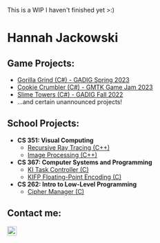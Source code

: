 This is a WIP I haven't finished yet >:)

<h1>Hannah Jackowski </h1>

<h2> Game Projects: </h2>

- [Gorilla Grind (C#) - GADIG Spring 2023](https://gadig.itch.io/gorilla-grind)
- [Cookie Crumbler (C#) - GMTK Game Jam 2023](https://mx-pixie-xoxo.itch.io/cookie-crumbler)
- [Slime Towers (C#) - GADIG Fall 2022](https://gadig.itch.io/slime-towers)
- ...and certain unannounced projects!


  
<h2> School Projects: </h2>

- <b>CS 351: Visual Computing </b>
  - [Recursive Ray Tracing (C++)](https://github.com/hannahjackowski/REPOURL)
  - [Image Processing (C++)](https://github.com/hannahjackowski/REPOURL)
- <b>CS 367: Computer Systems and Programming </b>
  - [KI Task Controller (C)](https://github.com/hannahjackowski/REPOURL)
  - [KIFP Floating-Point Encoding (C)](https://github.com/hannahjackowski/REPOURL)
- <b>CS 262: Intro to Low-Level Programming </b>
  - [Cipher Manager (C)](https://github.com/hannahjackowski/REPOURL)
  

<h2> Contact me:</h2>

[<img align="left" alt="HannahJackowski | LinkedIn" width="22px" src="https://cdn.jsdelivr.net/npm/simple-icons@v3/icons/linkedin.svg" />][linkedin]

[linkedin]: https://www.linkedin.com/in/hannah-jackowski-7a3b7b25a

